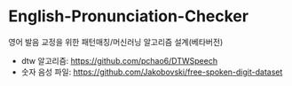 # English-Pronunciation-Checker
영어 발음 교정을 위한 패턴매칭/머신러닝 알고리즘 설계(베타버전)
- dtw 알고리즘: https://github.com/pchao6/DTWSpeech
- 숫자 음성 파일: https://github.com/Jakobovski/free-spoken-digit-dataset
